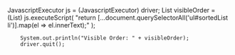  JavascriptExecutor js = (JavascriptExecutor) driver;
        List<String> visibleOrder = (List<String>) js.executeScript(
            "return [...document.querySelectorAll('ul#sortedList li')].map(el => el.innerText);"
        );

        System.out.println("Visible Order: " + visibleOrder);
        driver.quit();
